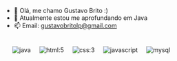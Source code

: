 - 👋 Olá, me chamo Gustavo Brito :)
- 🌱 Atualmente estou me aprofundando em Java
- 📫 Email: gustavobritolp@gmail.com
<style>
  div, img{
    padding: 10px;
  }
</style>
<div id="logos">
<img src="https://cdn-icons-png.flaticon.com/128/5968/5968282.png" alt="java"><img src="https://cdn-icons-png.flaticon.com/128/174/174854.png" alt="html:5"><img src="https://cdn-icons-png.flaticon.com/128/732/732190.png" alt="css:3"><img src="https://cdn-icons-png.flaticon.com/128/5968/5968292.png" alt="javascript"><img src="https://cdn-icons-png.flaticon.com/128/5968/5968313.png" alt="mysql">
</div>
<!---
GustavoSBdev/GustavoSBdev is a ✨ special ✨ repository because its `README.md` (this file) appears on your GitHub profile.
You can click the Preview link to take a look at your changes.
--->
